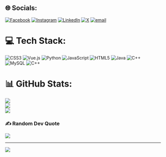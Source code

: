 
## 🌐 Socials:
[![Facebook](https://img.shields.io/badge/Facebook-%231877F2.svg?logo=Facebook&logoColor=white)](https://facebook.com/ezra.denny.79) [![Instagram](https://img.shields.io/badge/Instagram-%23E4405F.svg?logo=Instagram&logoColor=white)](https://instagram.com/ezrajdenny) [![LinkedIn](https://img.shields.io/badge/LinkedIn-%230077B5.svg?logo=linkedin&logoColor=white)](https://linkedin.com/in/ezra-denny-7455a2221) [![X](https://img.shields.io/badge/X-black.svg?logo=X&logoColor=white)](https://x.com/ezraadenny) [![email](https://img.shields.io/badge/Email-D14836?logo=gmail&logoColor=white)](mailto:ezradenny0713@gmail.com) 

# 💻 Tech Stack:
![CSS3](https://img.shields.io/badge/css3-%231572B6.svg?style=for-the-badge&logo=css3&logoColor=white) ![Vue.js](https://img.shields.io/badge/vue.js-%2335495e.svg?style=for-the-badge&logo=vuedotjs&logoColor=%234FC08D) ![Python](https://img.shields.io/badge/python-3670A0?style=for-the-badge&logo=python&logoColor=ffdd54) ![JavaScript](https://img.shields.io/badge/javascript-%23323330.svg?style=for-the-badge&logo=javascript&logoColor=%23F7DF1E) ![HTML5](https://img.shields.io/badge/html5-%23E34F26.svg?style=for-the-badge&logo=html5&logoColor=white) ![Java](https://img.shields.io/badge/java-%23ED8B00.svg?style=for-the-badge&logo=openjdk&logoColor=white) ![C++](https://img.shields.io/badge/c++-%2300599C.svg?style=for-the-badge&logo=c%2B%2B&logoColor=white) ![MySQL](https://img.shields.io/badge/mysql-4479A1.svg?style=for-the-badge&logo=mysql&logoColor=white) ![C++](https://img.shields.io/badge/c++-%2300599C.svg?style=for-the-badge&logo=c%2B%2B&logoColor=white)
# 📊 GitHub Stats:
![](https://github-readme-stats.vercel.app/api?username=diabetxc&theme=gotham&hide_border=false&include_all_commits=false&count_private=false)<br/>
![](https://nirzak-streak-stats.vercel.app/?user=diabetxc&theme=gotham&hide_border=false)<br/>
![](https://github-readme-stats.vercel.app/api/top-langs/?username=diabetxc&theme=gotham&hide_border=false&include_all_commits=false&count_private=false&layout=compact)

### ✍️ Random Dev Quote
![](https://quotes-github-readme.vercel.app/api?type=horizontal&theme=radical)

---
[![](https://visitcount.itsvg.in/api?id=diabetxc&icon=0&color=0)](https://visitcount.itsvg.in)

<!-- Proudly created with GPRM ( https://gprm.itsvg.in ) -->

